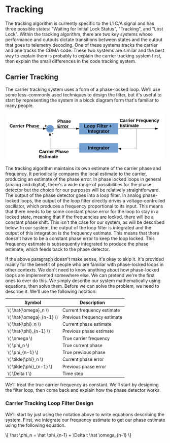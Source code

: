 # Tracking

The tracking algorithm is currently specific to the L1 C/A signal and has three possible states: "Waiting for Initial Lock Status", "Tracking", and "Lost Lock".  Within the tracking algorithm, there are two key systems whose performance and outputs dictate transitions between states and the output that goes to telemetry decoding.  One of these systems tracks the carrier and one tracks the CDMA code.  These two systems are similar and the best way to explain them is probably to explain the carrier tracking system first, then explain the small differences in the code tracking system.

## Carrier Tracking

The carrier tracking system uses a form of a phase-locked loop.  We'll use some less-commonly used techniques to design the filter, but it's useful to start by representing the system in a block diagram form that's familiar to many people.

<img alt="Phase Locked Loop Block Diagram" src="../image/pll_block_diagram.png" class="center"/>

The tracking algorithm maintains its own estimate of the carrier phase and frequency.  It periodically compares the local estimate to the carrier, producing an estimate of the phase error.  In phase locked loops in general (analog and digital), there's a wide range of possibilities for the phase detector but the choice for our purposes will be relatively straightforward.  The output of the phase detector goes into a loop filter.  In analog phase-locked loops, the output of the loop filter directly drives a voltage-controlled oscillator, which produces a frequency proportional to its input.  This means that there needs to be some constant phase error for the loop to stay in a locked state, meaning that if the frequencies are locked, there will be a constant phase shift.  This isn't the case for our system, as will be described below.  In our system, the output of the loop filter is integrated and the output of this integration is the frequency estimate.  This means that there doesn't have to be a constant phase error to keep the loop locked.  This frequency estimate is subsequently integrated to produce the phase estimate, which feeds back to the phase detector.

If the above paragraph doesn't make sense, it's okay to skip it.  It's provided mainly for the benefit of people who are familiar with phase-locked loops in other contexts.  We don't need to know anything about how phase-locked loops are implemented somewhere else.  We can pretend we're the first ones to ever do this.  We simply describe our system mathematically using equations, then solve them.  Before we can solve the problem, we need to describe it.  We'll use the following notation:

|  Symbol                    | Description                  |
|----------------------------|------------------------------|
| \\( \hat{\omega}_n \\)     |  Current frequency estimate  |
| \\( \hat{\omega}_{n-1} \\) |  Previous frequency estimate |
| \\( \hat{\phi}_n \\)       |  Current phase estimate      |
| \\( \hat{\phi}_{n-1} \\)   |  Previous phase estimate     |
| \\( \omega \\)             |  True carrier frequency      |
| \\( \phi_n \\)             |  True current phase          |
| \\( \phi_{n-1} \\)         |  True previous phase         |
| \\( \tilde{\phi}_n \\)     |  Current phase error         |
| \\( \tilde{\phi}_{n-1} \\) |  Previous phase error        |
| \\( \Delta t \\)           |  Time step                   |

We'll treat the true carrier frequency as constant.  We'll start by designing the filter loop, then come back and explain how the phase detector works.

### Carrier Tracking Loop Filter Design

We'll start by just using the notation above to write equations describing the system.  First, we integrate our frequency estimate to get our phase estimate using the following equation.

\\[ \hat \phi_n = \hat \phi_{n-1} + \Delta t \hat \omega_{n-1} \\]
